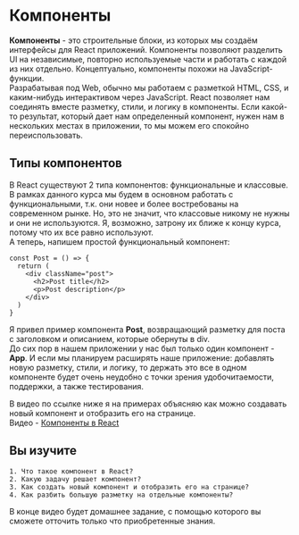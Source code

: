 # Компоненты
**Компоненты** - это строительные блоки, из которых мы создаём интерфейсы для React приложений. Компоненты позволяют разделить UI на независимые, 
повторно используемые части и работать с каждой из них отдельно. Концептуально, компоненты похожи на JavaScript-функции.  
Разрабатывая под Web, обычно мы работаем с разметкой HTML, CSS, и каким-нибудь интерактивом через JavaScript. React позволяет нам соединять вместе разметку, стили, и логику в компоненты. 
Если какой-то результат, который дает нам определенный компонент, нужен нам в нескольких местах в приложении, то мы можем его спокойно переиспользовать.
## Типы компонентов
В React существуют 2 типа компонентов: функциональные и классовые. В рамках данного курса мы будем в основном работать с функциональными, т.к. они новее и более востребованы на современном 
рынке. Но, это не значит, что классовые никому не нужны и они не используются. Я, возможно, затрону их ближе к концу курса, потому что их все равно используют.  
А теперь, напишем простой функциональный компонент:

```
const Post = () => {
  return (
    <div className="post">
      <h2>Post title</h2>
      <p>Post description</p>
    </div>
  )
}
```

Я привел пример компонента **Post**, возвращающий разметку для поста с заголовком и описанием, которые обернуты в div.  
До сих пор в нашем приложении у нас был только один компонент - **App**. И если мы планируем расширять наше приложение: добавлять новую разметку, стили, и логику, то держать это все 
в одном компоненте будет очень неудобно с точки зрения удобочитаемости, поддержки, а также тестирования.

В видео по ссылке ниже я на примерах объясняю как можно создавать новый компонент и отобразить его на странице.  
Видео - [Компоненты в React](https://youtu.be/mPfGfjG9NDU)
## Вы изучите
```
1. Что такое компонент в React?
2. Какую задачу решает компонент?
3. Как создать новый компонент и отобразить его на странице?
4. Как разбить большую разметку на отдельные компоненты?
```  
В конце видео будет домашнее задание, с помощью которого вы сможете отточить только что приобретенные знания.
